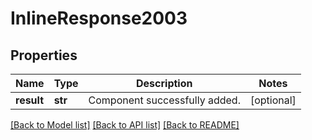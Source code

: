 # InlineResponse2003

## Properties
Name | Type | Description | Notes
------------ | ------------- | ------------- | -------------
**result** | **str** | Component successfully added. | [optional] 

[[Back to Model list]](../README.md#documentation-for-models) [[Back to API list]](../README.md#documentation-for-api-endpoints) [[Back to README]](../README.md)

